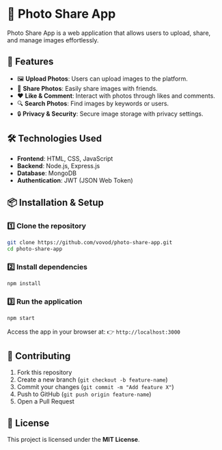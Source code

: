 # 📸 Photo Share App

Photo Share App is a web application that allows users to upload, share, and manage images effortlessly.

## 🚀 Features

- 🖼️ **Upload Photos**: Users can upload images to the platform.
- 👥 **Share Photos**: Easily share images with friends.
- ❤️ **Like & Comment**: Interact with photos through likes and comments.
- 🔍 **Search Photos**: Find images by keywords or users.
- 🔒 **Privacy & Security**: Secure image storage with privacy settings.

## 🛠️ Technologies Used

- **Frontend**: HTML, CSS, JavaScript
- **Backend**: Node.js, Express.js
- **Database**: MongoDB
- **Authentication**: JWT (JSON Web Token)

## 📦 Installation & Setup

### 1️⃣ Clone the repository

```sh
git clone https://github.com/vovod/photo-share-app.git
cd photo-share-app
```

### 2️⃣ Install dependencies

```sh
npm install
```

### 3️⃣ Run the application

```sh
npm start
```

Access the app in your browser at:
👉 `http://localhost:3000`

## 🤝 Contributing

1. Fork this repository
2. Create a new branch (`git checkout -b feature-name`)
3. Commit your changes (`git commit -m "Add feature X"`)
4. Push to GitHub (`git push origin feature-name`)
5. Open a Pull Request

## 📄 License

This project is licensed under the **MIT License**.
